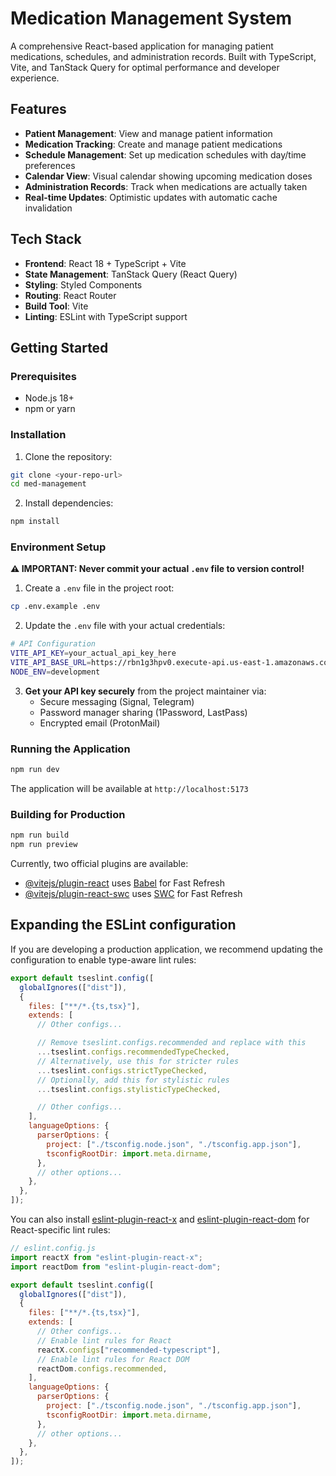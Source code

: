 # Medication Management System

A comprehensive React-based application for managing patient medications, schedules, and administration records. Built with TypeScript, Vite, and TanStack Query for optimal performance and developer experience.

## Features

- **Patient Management**: View and manage patient information
- **Medication Tracking**: Create and manage patient medications
- **Schedule Management**: Set up medication schedules with day/time preferences
- **Calendar View**: Visual calendar showing upcoming medication doses
- **Administration Records**: Track when medications are actually taken
- **Real-time Updates**: Optimistic updates with automatic cache invalidation

## Tech Stack

- **Frontend**: React 18 + TypeScript + Vite
- **State Management**: TanStack Query (React Query)
- **Styling**: Styled Components
- **Routing**: React Router
- **Build Tool**: Vite
- **Linting**: ESLint with TypeScript support

## Getting Started

### Prerequisites

- Node.js 18+
- npm or yarn

### Installation

1. Clone the repository:

```bash
git clone <your-repo-url>
cd med-management
```

2. Install dependencies:

```bash
npm install
```

### Environment Setup

**⚠️ IMPORTANT: Never commit your actual `.env` file to version control!**

1. Create a `.env` file in the project root:

```bash
cp .env.example .env
```

2. Update the `.env` file with your actual credentials:

```bash
# API Configuration
VITE_API_KEY=your_actual_api_key_here
VITE_API_BASE_URL=https://rbn1g3hpv0.execute-api.us-east-1.amazonaws.com/Prod
NODE_ENV=development
```

3. **Get your API key securely** from the project maintainer via:
   - Secure messaging (Signal, Telegram)
   - Password manager sharing (1Password, LastPass)
   - Encrypted email (ProtonMail)

### Running the Application

```bash
npm run dev
```

The application will be available at `http://localhost:5173`

### Building for Production

```bash
npm run build
npm run preview
```

Currently, two official plugins are available:

- [@vitejs/plugin-react](https://github.com/vitejs/vite-plugin-react/blob/main/packages/plugin-react) uses [Babel](https://babeljs.io/) for Fast Refresh
- [@vitejs/plugin-react-swc](https://github.com/vitejs/vite-plugin-react/blob/main/packages/plugin-react-swc) uses [SWC](https://swc.rs/) for Fast Refresh

## Expanding the ESLint configuration

If you are developing a production application, we recommend updating the configuration to enable type-aware lint rules:

```js
export default tseslint.config([
  globalIgnores(["dist"]),
  {
    files: ["**/*.{ts,tsx}"],
    extends: [
      // Other configs...

      // Remove tseslint.configs.recommended and replace with this
      ...tseslint.configs.recommendedTypeChecked,
      // Alternatively, use this for stricter rules
      ...tseslint.configs.strictTypeChecked,
      // Optionally, add this for stylistic rules
      ...tseslint.configs.stylisticTypeChecked,

      // Other configs...
    ],
    languageOptions: {
      parserOptions: {
        project: ["./tsconfig.node.json", "./tsconfig.app.json"],
        tsconfigRootDir: import.meta.dirname,
      },
      // other options...
    },
  },
]);
```

You can also install [eslint-plugin-react-x](https://github.com/Rel1cx/eslint-react/tree/main/packages/plugins/eslint-plugin-react-x) and [eslint-plugin-react-dom](https://github.com/Rel1cx/eslint-react/tree/main/packages/plugins/eslint-plugin-react-dom) for React-specific lint rules:

```js
// eslint.config.js
import reactX from "eslint-plugin-react-x";
import reactDom from "eslint-plugin-react-dom";

export default tseslint.config([
  globalIgnores(["dist"]),
  {
    files: ["**/*.{ts,tsx}"],
    extends: [
      // Other configs...
      // Enable lint rules for React
      reactX.configs["recommended-typescript"],
      // Enable lint rules for React DOM
      reactDom.configs.recommended,
    ],
    languageOptions: {
      parserOptions: {
        project: ["./tsconfig.node.json", "./tsconfig.app.json"],
        tsconfigRootDir: import.meta.dirname,
      },
      // other options...
    },
  },
]);
```
